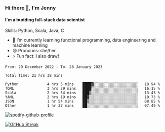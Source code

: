 ### Hi there 👋, I'm Jenny
#### I'm a budding full-stack data scientist

Skills: Python, Scala, Java, C

- 🌱 I’m currently learning functional programming, data engineering and machine learning 
- 😄 Pronouns: she/her 
- ⚡ Fun fact: I also draw! 

<!--START_SECTION:waka-->

```text
From: 29 December 2022 - To: 28 January 2023

Total Time: 21 hrs 38 mins

Python             4 hrs 5 mins    ████▓░░░░░░░░░░░░░░░░░░░░   18.94 %
TOML               3 hrs 29 mins   ████░░░░░░░░░░░░░░░░░░░░░   16.15 %
Scala              2 hrs 54 mins   ███▒░░░░░░░░░░░░░░░░░░░░░   13.43 %
YAML               2 hrs 19 mins   ██▓░░░░░░░░░░░░░░░░░░░░░░   10.73 %
JSON               1 hr 54 mins    ██▒░░░░░░░░░░░░░░░░░░░░░░   08.85 %
Other              1 hr 37 mins    ██░░░░░░░░░░░░░░░░░░░░░░░   07.49 %
```

<!--END_SECTION:waka-->

[![spotify-github-profile](https://spotify-github-profile.vercel.app/api/view?uid=kh5e5q72420aadpa715ryg9u4&cover_image=true&theme=novatorem&bar_color_cover=true&bar_color=53b14f)](https://spotify-github-profile.vercel.app/api/view?uid=kh5e5q72420aadpa715ryg9u4&redirect=true)

[![GitHub Streak](https://streak-stats.demolab.com?user=jinkjonks&theme=monokai&hide_border=true&date_format=j%20M%5B%20Y%5D)](https://git.io/streak-stats)
